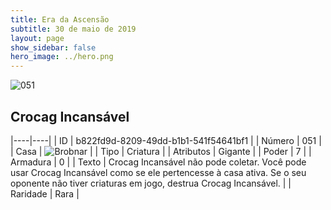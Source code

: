 ```yaml
---
title: Era da Ascensão
subtitle: 30 de maio de 2019
layout: page
show_sidebar: false
hero_image: ../hero.png
---
```


![051](https://cdn.keyforgegame.com/media/card_front/pt/435_051_878WWFR3VCQH_pt.png)

## Crocag Incansável

|----|----|
| ID | b822fd9d-8209-49dd-b1b1-541f54641bf1 |
| Número | 051 |
| Casa | ![Brobnar](https://archonarcana.com/images/thumb/e/e0/Brobnar.png/22px-Brobnar.png "Brobnar") |
| Tipo | Criatura |
| Atributos | Gigante |
| Poder | 7 |
| Armadura | 0 |
| Texto | Crocag Incansável não pode coletar. Você pode usar Crocag Incansável como se ele pertencesse à casa ativa. Se o seu oponente não tiver criaturas em jogo, destrua Crocag Incansável. |
| Raridade | Rara |

